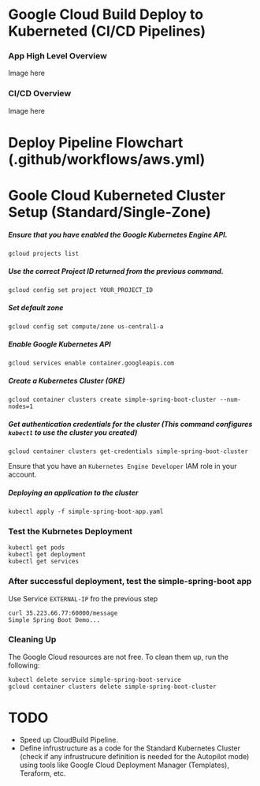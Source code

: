 # Google Cloud Build Deploy to Kuberneted (CI/CD Pipelines)

### App High Level Overview
Image here

### CI/CD Overview
Image here
  

# Deploy Pipeline Flowchart (.github/workflows/aws.yml)


  
  

# Goole Cloud Kuberneted Cluster Setup (Standard/Single-Zone)

##### Ensure that you have enabled the Google Kubernetes Engine API.
```
gcloud projects list
```
##### Use the correct Project ID returned from the previous command.
```
gcloud config set project YOUR_PROJECT_ID
```

##### Set default zone
```
gcloud config set compute/zone us-central1-a
```

##### Enable Google Kubernetes API
```
gcloud services enable container.googleapis.com
```
##### Create a Kubernetes Cluster (GKE)
```
gcloud container clusters create simple-spring-boot-cluster --num-nodes=1
```
##### Get authentication credentials for the cluster (This command configures `kubectl` to use the cluster you created)
```
gcloud container clusters get-credentials simple-spring-boot-cluster
```
Ensure that you have an `Kubernetes Engine Developer` IAM role in your account. 
#####  Deploying an application to the cluster
```
kubectl apply -f simple-spring-boot-app.yaml
```
###  Test the Kubrnetes Deployment
```
kubectl get pods
kubectl get deployment
kubectl get services
```
### After successful deployment, test the simple-spring-boot app
Use Service `EXTERNAL-IP` fro the previous step 
```
curl 35.223.66.77:60000/message
Simple Spring Boot Demo...
```
### Cleaning Up

The Google Cloud resources are not free. To clean them up, run the following:
```
kubectl delete service simple-spring-boot-service
gcloud container clusters delete simple-spring-boot-cluster
```

# TODO
- Speed up CloudBuild Pipeline.
- Define infrustructure as a code for the Standard Kubernetes Cluster (check if any infrustrucure definition is needed for the Autopilot mode) using tools like Google Cloud Deployment Manager (Templates), Teraform, etc.